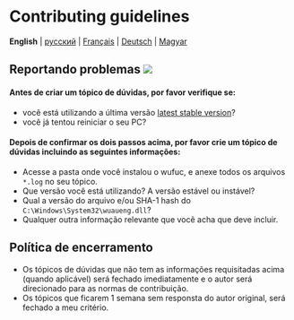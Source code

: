 # Contributing guidelines

**English** | [русский](CONTRIBUTING.ru-RU.md) | [Français](CONTRIBUTING.fr-FR.md) | [Deutsch](CONTRIBUTING.de-DE.md) | [Magyar](CONTRIBUTING.de-HU.md)

## Reportando problemas [![](https://isitmaintained.com/badge/resolution/zeffy/wufuc.svg)](https://isitmaintained.com/project/zeffy/wufuc)

#### Antes de criar um tópico de dúvidas, por favor verifique se:

- você está utilizando a última versão [latest stable version](../../releases/latest)?
- você já tentou reiniciar o seu PC?

#### Depois de confirmar os dois passos acima, por favor crie um tópico de dúvidas incluindo as seguintes informações:

- Acesse a pasta onde você instalou o wufuc, e anexe todos os arquivos `*.log` no seu tópico.
- Que versão você está utilizando? A versão estável ou instável?
- Qual a versão do arquivo e/ou SHA-1 hash do `C:\Windows\System32\wuaueng.dll`?
- Qualquer outra informação relevante que você acha que deve incluir.

## Política de encerramento

- Os tópicos de dúvidas que não tem as informações requisitadas acima (quando aplicável) será fechado imediatamente e o autor será direcionado para as normas de contribuição.
- Os tópicos que ficarem 1 semana sem responsta do autor original, será fechado a meu critério.
